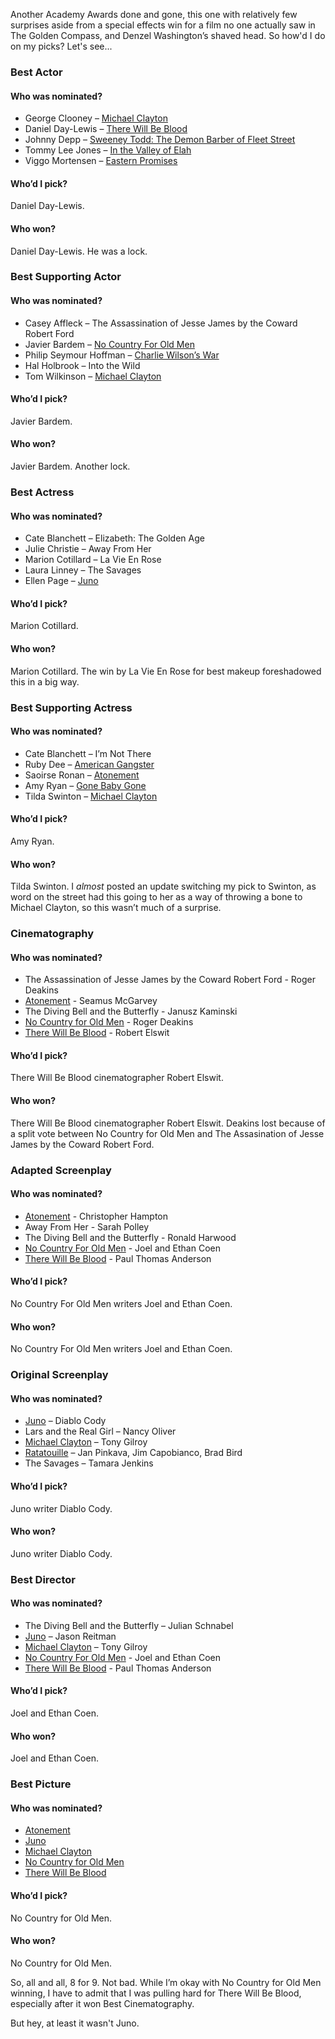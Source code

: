Another Academy Awards done and gone, this one with relatively few surprises aside from a special effects win for a film no one actually saw in The Golden Compass, and Denzel Washington’s shaved head. So how'd I do on my picks? Let's see...
<!--more-->
<h3>Best Actor</h3>

<h4>Who was nominated?</h4>

<ul>
<li>George Clooney – <a href="/browse/reviews/michael-clayton-2007/">Michael Clayton</a></li>
<li>Daniel Day-Lewis – <a href="/browse/reviews/there-will-be-blood-2007/">There Will Be Blood</a></li>
<li>Johnny Depp – <a href="/browse/reviews/sweeney-todd-the-demon-barber-of-fleet-street-2007/">Sweeney Todd: The Demon Barber of Fleet Street</a></li>
<li>Tommy Lee Jones – <a href="/browse/reviews/in-the-valley-of-elah-2007/">In the Valley of Elah</a></li>
<li>Viggo Mortensen – <a href="/browse/reviews/eastern-promises-2007/">Eastern Promises</a></li>
</ul>

<h4>Who’d I pick?</h4>

Daniel Day-Lewis. 

<h4>Who won?</h4>

Daniel Day-Lewis. He was a lock.

<h3>Best Supporting Actor</h3>

<h4>Who was nominated?</h4>
<ul>
<li>Casey Affleck – The Assassination of Jesse James by the Coward Robert Ford</li>
<li>Javier Bardem – <a href="/browse/reviews/no-country-for-old-men-2007/">No Country For Old Men</a></li>
<li>Philip Seymour Hoffman – <a href="/browse/reviews/charlie-wilsons-war-2007/">Charlie Wilson’s War</a></li>
<li>Hal Holbrook – Into the Wild</li>
<li>Tom Wilkinson – <a href="/browse/reviews/michael-clayton-2007/">Michael Clayton</a></li>
</ul>

<h4>Who’d I pick?</h4>

Javier Bardem. 

<h4>Who won?</h4>

Javier Bardem. Another lock.

<h3>Best Actress</h3>

<h4>Who was nominated?</h4>

<ul>
<li>Cate Blanchett – Elizabeth: The Golden Age</li>
<li>Julie Christie – Away From Her</li>
<li>Marion Cotillard – La Vie En Rose</li>
<li>Laura Linney – The Savages</li>
<li>Ellen Page – <a href="/browse/reviews/juno-2007/">Juno</a></li>
</ul>

<h4>Who’d I pick?</h4>

Marion Cotillard.

<h4>Who won?</h4>

Marion Cotillard. The win by La Vie En Rose for best makeup foreshadowed this in a big way.

<h3>Best Supporting Actress</h3>

<h4>Who was nominated?</h4>

<ul>
<li>Cate Blanchett – I’m Not There</li>
<li>Ruby Dee – <a href="/browse/reviews/american-gangster-2007/">American Gangster</a></li>
<li>Saoirse Ronan – <a href="/browse/reviews/atonement-2007/">Atonement</a></li>
<li>Amy Ryan – <a href="/browse/reviews/gone-baby-gone-2007/">Gone Baby Gone</a></li>
<li>Tilda Swinton – <a href="/browse/reviews/michael-clayton-2007/">Michael Clayton</a></li>
</ul>

<h4>Who’d I pick?</h4>

Amy Ryan.

<h4>Who won?</h4>

Tilda Swinton. I <em>almost</em> posted an update switching my pick to Swinton, as word on the street had this going to her as a way of throwing a bone to Michael Clayton, so this wasn’t much of  a surprise.

<h3>Cinematography</h3>

<h4>Who was nominated?</h4>

<ul>
<li>The Assassination of Jesse James by the Coward Robert Ford - Roger Deakins</li>
<li><a href="/browse/reviews/atonement-2007/">Atonement</a> - Seamus McGarvey</li>
<li>The Diving Bell and the Butterfly - Janusz Kaminski</li>
<li><a href="/browse/reviews/no-country-for-old-men-2007/">No Country for Old Men</a> - Roger Deakins</li>
<li><a href="/browse/reviews/there-will-be-blood-2007/">There Will Be Blood</a> - Robert Elswit</li>
</ul>

<h4>Who’d I pick?</h4> 

There Will Be Blood cinematographer Robert Elswit.

<h4>Who won?</h4>

There Will Be Blood cinematographer Robert Elswit. Deakins lost because of a split vote between No Country for Old Men and The Assasination of Jesse James by the Coward Robert Ford.

<h3>Adapted Screenplay</h3>

<h4>Who was nominated?</h4>

<ul>
<li><a href="/browse/reviews/atonement-2007/">Atonement</a>  - Christopher Hampton
<li>Away From Her - Sarah Polley</li>
<li>The Diving Bell and the Butterfly - Ronald Harwood</li>
<li><a href="/browse/reviews/no-country-for-old-men-2007/">No Country For Old Men</a> - Joel and Ethan Coen</li>
<li><a href="/browse/reviews/there-will-be-blood-2007/">There Will Be Blood</a> - Paul Thomas Anderson</li>
</ul>

<h4>Who’d I pick?</h4>

No Country For Old Men writers Joel and Ethan Coen.

<h4>Who won?</h4>

No Country For Old Men writers Joel and Ethan Coen.

<h3>Original Screenplay</h3>

<h4>Who was nominated?</h4>

<ul>
<li><a href="/browse/reviews/juno-2007/">Juno</a> – Diablo Cody</li>
<li>Lars and the Real Girl – Nancy Oliver</li>
<li><a href="/browse/reviews/michael-clayton-2007/">Michael Clayton</a> – Tony Gilroy</li>
<li><a href="/browse/reviews/ratatouille-2007/">Ratatouille</a> – Jan Pinkava, Jim Capobianco, Brad Bird</li>
<li>The Savages – Tamara Jenkins</li>
</ul>

<h4>Who’d I pick?</h4>

Juno writer Diablo Cody.

<h4>Who won?</h4>

Juno writer Diablo Cody.

<h3>Best Director</h3>

<h4>Who was nominated?</h4>

<ul>
<li> The Diving Bell and the Butterfly – Julian Schnabel </li>
<li><a href="/browse/reviews/juno-2007/">Juno</a> – Jason Reitman</li>
<li><a href="/browse/reviews/michael-clayton-2007/">Michael Clayton</a> – Tony Gilroy</li>
<li><a href="/browse/reviews/no-country-for-old-men-2007/">No Country For Old Men</a> - Joel and Ethan Coen</li>
<li><a href="/browse/reviews/there-will-be-blood-2007/">There Will Be Blood</a> - Paul Thomas Anderson</li>
</ul>

<h4>Who’d I pick?</h4>

Joel and Ethan Coen. 

<h4>Who won?</h4>

Joel and Ethan Coen. 

<h3>Best Picture</h3>

<h4>Who was nominated?</h4>

<ul>
<li><a href="/browse/reviews/atonement-2007/">Atonement</a></li>
<li><a href="/browse/reviews/juno-2007/">Juno</a></li>
<li><a href="/browse/reviews/michael-clayton-2007/">Michael Clayton</a></li>
<li><a href="/browse/reviews/no-country-for-old-men-2007/">No Country for Old Men</a></li>
<li><a href="/browse/reviews/there-will-be-blood-2007/">There Will Be Blood</a></li>
</ul>

<h4>Who’d I pick?</h4>

No Country for Old Men.

<h4>Who won?</h4>

No Country for Old Men.

So, all and all, 8 for 9. Not bad. While I’m okay with No Country for Old Men winning, I have to admit that I was pulling hard for There Will Be Blood, especially after it won Best Cinematography. 

But hey, at least it wasn't Juno.

